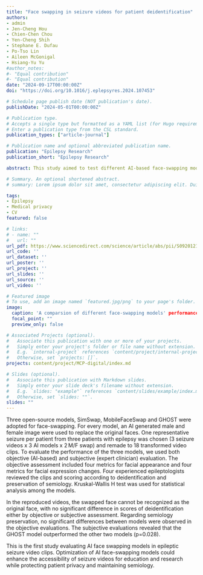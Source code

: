 ```yaml
---
title: "Face swapping in seizure videos for patient deidentification"
authors:
- admin
- Jen-Cheng Hou
- Chien-Chen Chou
- Yen-Cheng Shih
- Stephane E. Dufau
- Po-Tso Lin
- Aileen McGonigal
- Hsiang-Yu Yu
#author_notes:
#- "Equal contribution"
#- "Equal contribution"
date: "2024-09-17T00:00:00Z"
doi: "https://doi.org/10.1016/j.eplepsyres.2024.107453"

# Schedule page publish date (NOT publication's date).
publishDate: "2024-05-01T00:00:00Z"

# Publication type.
# Accepts a single type but formatted as a YAML list (for Hugo requirements).
# Enter a publication type from the CSL standard.
publication_types: ["article-journal"]

# Publication name and optional abbreviated publication name.
publication: "Epilepsy Research"
publication_short: "Epilepsy Research"

abstract: This study aimed to test different AI-based face-swapping models applied to videos of epileptic seizures, with the goal of protecting patient privacy while retaining clinically useful seizure semiology. We hypothesized that specific models would show differences in semiologic fidelity compared to the original clinical videos.

# Summary. An optional shortened abstract.
# summary: Lorem ipsum dolor sit amet, consectetur adipiscing elit. Duis posuere tellus ac convallis placerat. Proin tincidunt magna sed ex sollicitudin condimentum.

tags:
- Epilepsy
- Medical privacy
- CV
featured: false

# links:
# - name: ""
#   url: ""
url_pdf: https://www.sciencedirect.com/science/article/abs/pii/S0920121124001682
url_code: ''
url_dataset: ''
url_poster: ''
url_project: ''
url_slides: ''
url_source: ''
url_video: ''

# Featured image
# To use, add an image named `featured.jpg/png` to your page's folder. 
image:
  caption: 'A comparsion of different face-swapping models' performance.'
  focal_point: ""
  preview_only: false

# Associated Projects (optional).
#   Associate this publication with one or more of your projects.
#   Simply enter your project's folder or file name without extension.
#   E.g. `internal-project` references `content/project/internal-project/index.md`.
#   Otherwise, set `projects: []`.
projects: content/project/MCP-digital/index.md

# Slides (optional).
#   Associate this publication with Markdown slides.
#   Simply enter your slide deck's filename without extension.
#   E.g. `slides: "example"` references `content/slides/example/index.md`.
#   Otherwise, set `slides: ""`.
slides: ""
---
```


Three open-source models, SimSwap, MobileFaceSwap and GHOST were adopted for face-swapping. For every model, an AI generated male and female image were used to replace the original faces. One representative seizure per patient from three patients with epilepsy was chosen (3 seizure videos x 3 AI models x 2 M/F swap) and remade to 18 transformed video clips. To evaluate the performance of the three models, we used both objective (AI-based) and subjective (expert clinician) evaluation. The objective assessment included four metrics for facial appearance and four metrics for facial expression changes. Four experienced epileptologists reviewed the clips and scoring according to deidentification and preservation of semiology. Kruskal-Wallis H test was used for statistical analysis among the models.

In the reproduced videos, the swapped face cannot be recognized as the original face, with no significant difference in scores of deidentification either by objective or subjective assessment. Regarding semiology preservation, no significant differences between models were observed in the objective evaluations. The subjective evaluations revealed that the GHOST model outperformed the other two models (p=0.028).

This is the first study evaluating AI face swapping models in epileptic seizure video clips. Optimization of AI face-swapping models could enhance the accessibility of seizure videos for education and research while protecting patient privacy and maintaining semiology.
